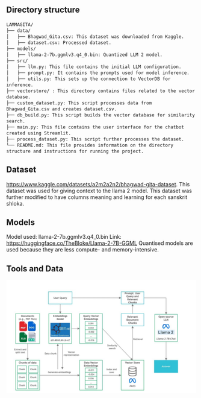 ## Directory structure

```
LAMMAGITA/
├── data/
│   ├── Bhagwad_Gita.csv: This dataset was downloaded from Kaggle.
│   ├── dataset.csv: Processed dataset.
├── models/
│   ├── llama-2-7b.ggmlv3.q4_0.bin: Quantized LLM 2 model.
├── src/
│   ├── llm.py: This file contains the initial LLM configuration.
│   ├── prompt.py: It contains the prompts used for model inference.
│   ├── utils.py: This sets up the connection to VectorDB for inference.
├── vectorstore/ : This directory contains files related to the vector database.
├── custom_dataset.py: This script processes data from Bhagwad_Gita.csv and creates dataset.csv.
├── db_build.py: This script builds the vector database for similarity search.
├── main.py: This file contains the user interface for the chatbot created using Streamlit.
├── process_dataset.py: This script further processes the dataset.
└── README.md: This file provides information on the directory structure and instructions for running the project.
```

## Dataset
https://www.kaggle.com/datasets/a2m2a2n2/bhagwad-gita-dataset. This dataset was used for giving context to the llama 2 model. This dataset was further modified to have columns meaning and learning for each sanskrit shloka.

## Models
Model used: llama-2-7b.ggmlv3.q4_0.bin 
Link: https://huggingface.co/TheBloke/Llama-2-7B-GGML
Quantised models are used because they are less compute- and memory-intensive. 

## Tools and Data
![My Image](assests/overview.png)

##